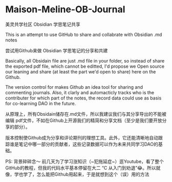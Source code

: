 # Maison-Meline-OB-Journal
  美灵共学社区 Obsidian 学思笔记共享

 This is an attempt to use GitHub to share and collabrate with Obsidian .md notes
 
 尝试用Github来做 Obsidian 学思笔记的分享和共建
 
 Basically, all Obsidain file are just .md file in your folder, so instead of share the exported pdf file, which cannot be editted, I'd propose we Open source our leaning and share (at least the part we'd open to share) here on the Github. 
 
 The version control for makes Github an idea tool for sharing and commenting journals. Also, it clarly and automacticly tracks who is the contributer for which part of the notes, the record data could use as basis for co-learning DAO in the future.
 
 从原理上，所有Obsidain储存在.md文件，所以我建议我们与其分享导出的不能被编辑 pdf文件，不如在Github上开源我们的精简和分享文档（至少是我们要开放分享的部分）。
 
 版本控制使Github成为分享和评论期刊的理想工具。此外，它还能清晰地自动跟踪谁是笔记中哪一部分的贡献者，这些记录数据可以作为未来共同学习DAO的基础。

PS: 背景碎碎念～ 前几天为了学习涨知识（~犯拖延症~）逛Youtube，看了整个GitHub的教程，但我的代码水平基本停留在大二 “C 从入门到劝退”😂。所以就像，学也学了，怎么能把Github用起来，于是就想到这个（误）用的方法
